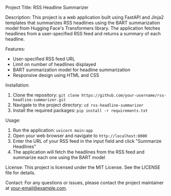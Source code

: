 Project Title: RSS Headline Summarizer

Description: This project is a web application built using FastAPI and Jinja2 templates that summarizes RSS headlines using the BART summarization model from Hugging Face's Transformers library. The application fetches headlines from a user-specified RSS feed and returns a summary of each headline.

Features:
- User-specified RSS feed URL
- Limit on number of headlines displayed
- BART summarization model for headline summarization
- Responsive design using HTML and CSS

Installation:
1. Clone the repository: `git clone https://github.com/your-username/rss-headline-summarizer.git`
2. Navigate to the project directory: `cd rss-headline-summarizer`
3. Install the required packages: `pip install -r requirements.txt`

Usage:
1. Run the application: `uvicorn main:app`
2. Open your web browser and navigate to `http://localhost:8000`
3. Enter the URL of your RSS feed in the input field and click "Summarize Headlines"
4. The application will fetch the headlines from the RSS feed and summarize each one using the BART model

License:
This project is licensed under the MIT License. See the LICENSE file for details.

Contact:
For any questions or issues, please contact the project maintainer at your-email@example.com.
